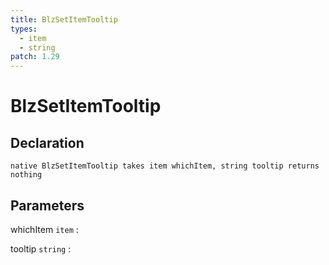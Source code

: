 ```yaml
---
title: BlzSetItemTooltip
types:
  - item
  - string
patch: 1.29
---
```


# BlzSetItemTooltip

## Declaration

```jass
native BlzSetItemTooltip takes item whichItem, string tooltip returns nothing
```

## Parameters
whichItem `item`
: 

tooltip `string`
: 
